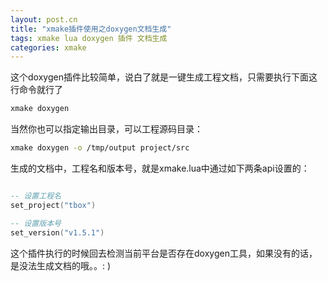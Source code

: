 ```yaml
---
layout: post.cn
title: "xmake插件使用之doxygen文档生成"
tags: xmake lua doxygen 插件 文档生成
categories: xmake
---
```


这个doxygen插件比较简单，说白了就是一键生成工程文档，只需要执行下面这行命令就行了

```bash
xmake doxygen
```

当然你也可以指定输出目录，可以工程源码目录：

```bash
xmake doxygen -o /tmp/output project/src
```




生成的文档中，工程名和版本号，就是xmake.lua中通过如下两条api设置的：

```lua

-- 设置工程名
set_project("tbox")

-- 设置版本号
set_version("v1.5.1")
```

这个插件执行的时候回去检测当前平台是否存在doxygen工具，如果没有的话，是没法生成文档的哦。。: )

